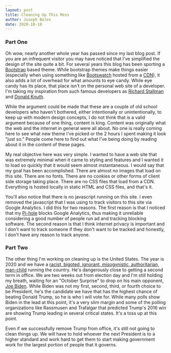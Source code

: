 ```yaml
---
layout: post
title: Cleaning Up This Mess
author: Joseph Bales
date: 2020-10-18
---
```

### Part One

Oh wow, nearly another whole year has passed since my last blog post. If you are an infrequent visitor you may have noticed that I've simplified the design of the site quite a bit. For several years this blog has been sporting a [Bootstrap](https://getbootstrap.com/) based theme. While bootstrap themes make things easier (especially when using something like [Bootswatch](https://bootswatch.com/) hosted from a [CDN](https://en.wikipedia.org/wiki/Content_delivery_network)), it also adds a lot of overhead for what amounts to eye candy.  While eye candy has its place, that place isn't on the personal web site of a developer. I'm taking my inspiration from such famous developers as [Richard Stallman](http://stallman.org/) and [Donald Knuth](https://www-cs-faculty.stanford.edu/~knuth/).

While the argument could be made that these are a couple of old school developers who haven't bothered, either intentionally or unintentionally, to keep up with modern design concepts, I do not think that is a valid argument because of one thing, content is king. Content was originally what the web and the internet in general were all about. No one is really coming here to see what new theme I've picked or the 2 hours I spent making it look "just so." People come here to find out what I've being doing by reading about it in the content of these pages.

My real objective here was very simple. I wanted to have a web site that was extremely minimal when it came to styling and features and I wanted it to load so quickly that it would seem almost instantaneous. I would say that my goal has been accomplished. There are almost no images that load on this site. There are no fonts. There are no cookies or other forms of client side storage taking place. There are no CSS files that load from a CDN. Everything is hosted locally in static HTML and CSS files, and that's it.

You'll also notice that there is no javascript running on this site. I even removed the javascript that I was using to track visitors to this site via Google Analytics. I did this for two reasons. The first reason is that I noticed that my [Pi-hole](https://pi-hole.net/) blocks Google Analytics, thus making it unreliable considering a good number of people run ad and tracking blocking software. The second reason is that I think internet privacy is important and I don't want to track someone if they don't want to be tracked and honestly, I don't have any reason to track anyone.

### Part Two

The other thing I'm working on cleaning up is the United States. The year is 2020 and we have a [racist, bigoted, ignorant, misogynistic, authoritarian, man-child](https://en.wikipedia.org/wiki/Donald_Trump) running the country. He's dangerously close to getting a second term in office. We are two weeks out from election day and I'm still holding my breath, waiting for an "October Surprise" to drop on his main opponent, [Joe Biden](https://en.wikipedia.org/wiki/Joe_Biden). While Biden was not my first, second, third, or fourth choice to be President, he's the candidate we have that has the highest chance of beating Donald Trump, so he is who I will vote for. While many polls show Biden in the lead at this point, it's a very slim margin and some of the polling organizations like Rassmusen and Trafalgar that predicted Trump's 2016 win are showing Trump leading in several critical states. It's a toss up at this point.

Even if we successfully remove Trump from office, it's still not going to clean things up. We will have to hold whoever the next President is to a higher standard and work hard to get them to start making government work for the largest portion of people that it governs.
